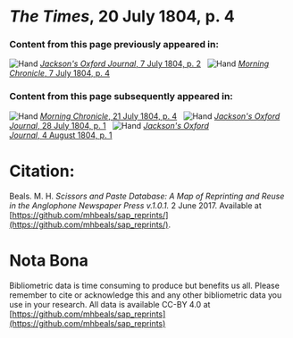 # *The Times*, 20 July 1804, p. 4  
  
### Content from this page previously appeared in:  
![Hand](http://scissorsandpaste.net/wp-content/uploads/2017/06/smallhandpointer.png) [*Jackson's Oxford Journal*, 7 July 1804, p. 2](https://mhbeals.github.io/sap_html/Jackson's-Oxford-Journal/Jackson's-Oxford-Journal-7-July-1804-p-2)  
![Hand](http://scissorsandpaste.net/wp-content/uploads/2017/06/smallhandpointer.png) [*Morning Chronicle*, 7 July 1804, p. 4](https://mhbeals.github.io/sap_html/Morning-Chronicle/Morning-Chronicle-7-July-1804-p-4)  
  
### Content from this page subsequently appeared in:  
![Hand](http://scissorsandpaste.net/wp-content/uploads/2017/06/smallhandpointer.png) [*Morning Chronicle*, 21 July 1804, p. 4](https://mhbeals.github.io/sap_html/Morning-Chronicle/Morning-Chronicle-21-July-1804-p-4)  
![Hand](http://scissorsandpaste.net/wp-content/uploads/2017/06/smallhandpointer.png) [*Jackson's Oxford Journal*, 28 July 1804, p. 1](https://mhbeals.github.io/sap_html/Jackson's-Oxford-Journal/Jackson's-Oxford-Journal-28-July-1804-p-1)  
![Hand](http://scissorsandpaste.net/wp-content/uploads/2017/06/smallhandpointer.png) [*Jackson's Oxford Journal*, 4 August 1804, p. 1](https://mhbeals.github.io/sap_html/Jackson's-Oxford-Journal/Jackson's-Oxford-Journal-4-August-1804-p-1)  


# Citation: 

Beals. M. H. *Scissors and Paste Database: A Map of Reprinting and Reuse in the Anglophone Newspaper Press v.1.0.1.* 2 June 2017. Available at [https://github.com/mhbeals/sap_reprints/](https://github.com/mhbeals/sap_reprints/). 

# Nota Bona

Bibliometric data is time consuming to produce but benefits us all. Please remember to cite or acknowledge this and any other bibliometric data you use in your research. All data is available CC-BY 4.0 at [https://github.com/mhbeals/sap_reprints](https://github.com/mhbeals/sap_reprints)